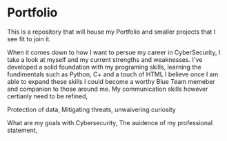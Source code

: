 # Portfolio
This is a repository that will house my Portfolio and smaller projects that I see fit to join it.

  When it comes down to how I want to persue my career in CyberSecurity, I take a look at myself and my current
strengths and weaknesses. I've developed a solid foundation with my programing skills, learning the fundimentals
such as Python, C+ and a touch of HTML I believe once I am able to expand these skills I could become a worthy
Blue Team memeber and companion to those around me. My communication skills however certianly need to be refined,

Protection of data, Mitigating threats, unwaivering curiosity

  

What are my goals with Cybersecurity, The auidence of my professional statement, 
